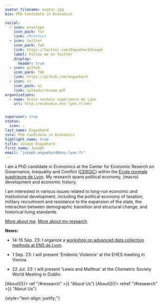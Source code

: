 ```yaml
---
avatar_filename: avatar.jpg
bio: PhD Candidate in Economics

social:
  - icon: envelope
    icon_pack: fas
    link: /#contact
  - icon: twitter
    icon_pack: fab
    link: https://twitter.com/EnguehardJoseph
    label: Follow me on Twitter
    display:
      header: true
  - icon: github
    icon_pack: fab
    link: https://github.com/enguehard
  - icon: cv
    icon_pack: ai
    link: uploads/resume.pdf
organizations:
  - name: École normale supérieure de Lyon
    url: http://economie.ens-lyon.fr/en/


superuser: true
status:
  icon: ☕️
last_name: Enguehard
role: PhD Candidate in Economics
highlight_name: true
title: Joseph Enguehard
first_name: Joseph
email: "joseph.enguehard@ens-lyon.fr"
---
```

I am a PhD candidate in Economics at the Center for Economic Reserch on Governance, Inequality and Conflict ([CERGIC](http://economie.ens-lyon.fr/en/research/cergic)) within the [École normale supérieure de Lyon](https://www.ens-lyon.fr/en/). My research spans political economy, (macro) development and economic history.

I am interested in various issues related to long-run economic and institutional development, including the political economy of taxation, military recruitment and resistance to the expansion of the state, the interaction between demographic transition and structural change, and historical living standards.

[More about me](#research).
[More about my research](#research).

**News:**

- 14-15 Sep. 23: I organize a [workshop on advanced data collection methods at ENS de Lyon](https://www.enguehard.tf/talk/advanced-methods-workshop/).

- 1 Sep. 23: I will present 'Endemic Violence' at the EHES meeting in Vienna. 

- 22 Jul. 23: I will present 'Lewis and Malthus' at the Cliometric Society World Meeting in Dublin.


[About]({{< ref "/#research" >}} "About Us")
[About]({{< relref "/#research" >}} "About Us")

{style="text-align: justify;"}
